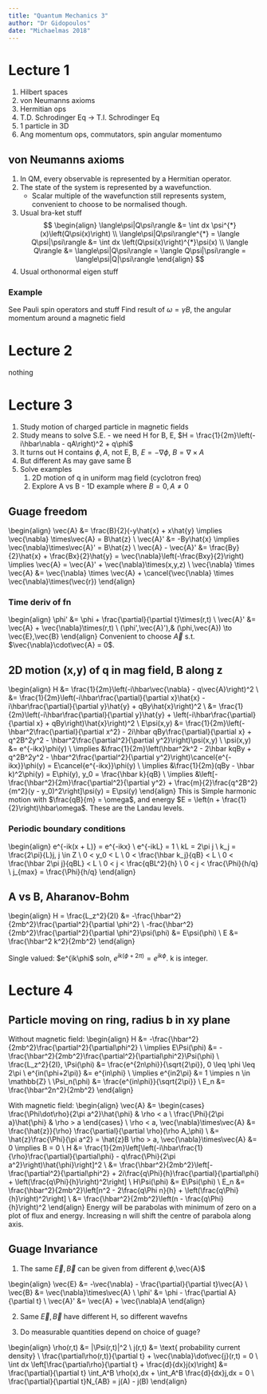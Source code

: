 ```yaml
---
title: "Quantum Mechanics 3"
author: "Dr Gidopoulos"
date: "Michaelmas 2018"
---
```


# Lecture 1

1. Hilbert spaces
2. von Neumanns axioms
3. Hermitian ops
4. T.D. Schrodinger Eq -> T.I. Schrodinger Eq
5. 1 particle in 3D
6. Ang momentum ops, commutators, spin angular momentumo

## von Neumanns axioms

1. In QM, every observable is represented by a Hermitian operator. 
2. The state of the system is represented by a wavefunction.
    - Scalar multiple of the wavefunction still represents system, convenient to choose to be normalised though.  
3. Usual bra-ket stuff
$$
    \begin{align}
    \langle\psi|Q\psi\rangle &= \int dx \psi^{*}(x)\left(Q\psi(x)\right) \\
    \langle\psi|Q\psi\rangle^{*} = \langle Q\psi|\psi\rangle &= \int dx \left(Q\psi(x)\right)^{*}\psi(x) \\
    \langle Q\rangle &= \langle\psi|Q\psi\rangle = \langle Q\psi|\psi\rangle = \langle\psi|Q|\psi\rangle
    \end{align}
$$
4. Usual orthonormal eigen stuff

### Example

See Pauli spin operators and stuff
Find result of $\omega = \gamma B$, the angular momentum around a magnetic field

# Lecture 2

nothing

# Lecture 3

1. Study motion of charged particle in magnetic fields
2. Study means to solve S.E. - we need H for B, E, $H = \frac{1}{2m}\left(-i\hbar\nabla - qA\right)^2 + q\phi$
3. It turns out H contains $\phi, A$, not E, B, $E = -\nabla\phi$, $B = \nabla\times A$
4. But different As may gave same B
5. Solve examples
    1. 2D motion of q in uniform mag field (cyclotron freq)
    2. Explore A vs B - 1D example where $B = 0, A \neq 0$

## Guage freedom
\begin{align}
    \vec{A} &= \frac{B}{2}(-y\hat{x} + x\hat{y} \implies \vec{\nabla} \times\vec{A} = B\hat{z} \\
    \vec{A}' &= -By\hat{x} \implies \vec{\nabla}\times\vec{A}' = B\hat{z} \\
    \vec{A} - \vec{A}' &= \frac{By}{2}\hat{x} + \frac{Bx}{2}\hat{y} = \vec{\nabla}\left(-\frac{Bxy}{2}\right) \implies \vec{A} = \vec{A}' + \vec{\nabla}\times(x,y,z) \\
    \vec{\nabla} \times \vec{A} &= \vec{\nabla} \times \vec{A} + \cancel{\vec{\nabla} \times \vec{\nabla}\times(\vec{r}) 
\end{align}

### Time deriv of fn
\begin{align}
    \phi' &= \phi + \frac{\partial}{\partial t}\times(r,t) \\
    \vec{A}' &= \vec{A} + \vec{\nabla}\times(r,t) \\
    (\phi',\vec{A}'),& (\phi,\vec{A}) \to \vec{E},\vec{B}
\end{align}
Convenient to choose $\vec{A}$ s.t. $\vec{\nabla}\cdot\vec{A} = 0$.

## 2D motion (x,y) of q in mag field, B along z

\begin{align}
    H &= \frac{1}{2m}\left(-i\hbar\vec{\nabla} - q\vec{A}\right)^2 \\
    &= \frac{1}{2m}\left(-i\hbar\frac{\partial}{\partial x}\hat{x} - i\hbar\frac{\partial}{\partial y}\hat{y} + qBy\hat{x}\right)^2 \\
    &= \frac{1}{2m}\left(-i\hbar\frac{\partial}{\partial y}\hat{y} + \left(-i\hbar\frac{\partial}{\partial x} + qBy\right)\hat{x}\right)^2 \\
    E\psi(x,y) &= \frac{1}{2m}\left(-\hbar^2\frac{\partial}{\partial x^2} - 2i\hbar qBy\frac{\partial}{\partial x} + q^2B^2y^2 - \hbar^2\frac{\partial^2}{\partial y^2}\right)\psi(x,y) \\
    \psi(x,y) &= e^{-ikx}\phi(y) \\
    \implies &\frac{1}{2m}\left(\hbar^2k^2 - 2\hbar kqBy + q^2B^2y^2 - \hbar^2\frac{\partial^2}{\partial y^2}\right)\cancel{e^{-ikx}}\phi(y) = E\cancel{e^{-ikx}}\phi(y)  \\
    \implies &\frac{1}{2m}(qBy - \hbar k)^2\phi(y) = E\phi(y), y_0 = \frac{\hbar k}{qB} \\
    \implies &\left[-\frac{\hbar^2}{2m}\frac{\partial^2}{\partial y^2} + \frac{m}{2}\frac{q^2B^2}{m^2}(y - y_0)^2\right]\psi(y) = E\psi(y)
\end{align}
This is Simple harmonic motion with $\frac{qB}{m} = \omega$, and energy $E = \left(n + \frac{1}{2}\right)\hbar\omega$.
These are the Landau levels.

### Periodic boundary conditions

\begin{align}
    e^{-ik(x + L)} = e^{-ikx} \\
    e^{-ikL} = 1 \\
    kL = 2\pi j \\
    k_j = \frac{2\pi}{L}j, j \in Z \\
    0 < y_0 < L \\
    0 < \frac{\hbar k_j}{qB} < L \\
    0 < \frac{\hbar 2\pi j}{qBL} < L \\
    0 < j < \frac{qBL^2}{h} \\
    0 < j < \frac{\Phi}{h/q} \\
    j_{max} = \frac{\Phi}{h/q}
\end{align}

## A vs B, Aharanov-Bohm

\begin{align}
    H = \frac{L_z^2}{2I} &= -\frac{\hbar^2}{2mb^2}\frac{\partial^2}{\partial \phi^2} \\
    -frac{\hbar^2}{2mb^2}\frac{\partial^2}{\partial \phi^2}\psi(\phi) &= E\psi(\phi) \\
    E &= \frac{\hbar^2 k^2}{2mb^2}
\end{align}

Single valued: $e^{ik\phi$ soln, $e^{ik(\phi + 2\pi)} = e^{ik\phi}$. k is integer. 

# Lecture 4

## Particle moving on ring, radius b in xy plane

Without magnetic field:
\begin{align}
    H &= -\frac{\hbar^2}{2mb^2}\frac{\partial^2}{\partial\phi^2} \\
    \implies E\Psi(\phi) &= -\frac{\hbar^2}{2mb^2}\frac{\partial^2}{\partial\phi^2}\Psi(\phi) \\
    \frac{L_z^2}{2I}, \Psi(\phi) &= \frac{e^{2n\phi}}{\sqrt{2\pi}}, 0 \leq \phi \leq 2\pi \\
    e^{in(\phi+2\pi)} &= e^{in\phi} \\
    \implies e^{in2\pi} &= 1 \impies n \in \mathbb{Z} \\
    \Psi_n(\phi) &= \frac{e^{in\phi}}{\sqrt{2\pi}} \\
    E_n &= \frac{\hbar^2n^2}{2mb^2}
\end{align}

With magnetic field:
\begin{align}
    \vec{A} &= \begin{cases} \frac{\Phi\dot\rho}{2\pi a^2}\hat{\phi} & \rho < a \\ \frac{\Phi}{2\pi a}\hat{\phi} & \rho > a \end{cases} \\
    \rho < a, \vec{\nabla}\times\vec{A} &= \frac{\hat{z}}{\rho} \frac{\partial}{\partial \rho}(\rho A_\phi) \\
    &= \hat{z}\frac{\Phi}{\pi a^2} = \hat{z}B
    \rho > a, \vec{\nabla}\times\vec{A} &= 0 \implies B = 0 \\
    H &= \frac{1}{2m}\left[\left(-i\hbar\frac{1}{\rho}\frac{\partial}{\partial\phi} - q\frac{\Phi}{2\pi a^2}\right)\hat{\phi}\right]^2 \\
    &= \frac{\hbar^2}{2mb^2}\left[-\frac{\partial^2}{\partial\phi^2} + 2i\frac{q\Phi}{h}\frac{\partial}{\partial\phi} + \left(\frac{q\Phi}{h}\right)^2\right] \\
    H\Psi(\phi) &= E\Psi(\phi) \\
    E_n &= \frac{\hbar^2}{2mb^2}\left[n^2 - 2\frac{q\Phi n}{h} + \left(\frac{q\Phi}{h}\right)^2\right] \\
    &= \frac{\hbar^2}{2mb^2}\left(n - \frac{q\Phi}{h}\right)^2
\end{align}
Energy will be parabolas with minimum of zero on a plot of flux and energy. 
Increasing n will shift the centre of parabola along axis. 

## Guage Invariance

1. The same $\vec{E},\vec{B}$ can be given from different $\phi$,\vec{A}$

\begin{align}
    \vec{E} &= -\vec{\nabla} - \frac{\partial}{\partial t}\vec{A} \\
    \vec{B} &= \vec{\nabla}\times\vec{A} \\
    \phi' &= \phi - \frac{\partial A}{\partial t} \\
    \vec{A}' &= \vec{A} + \vec{\nabla}A
\end{align}

2. Same $\vec{E},\vec{B}$ have different H, so different wavefns

3. Do measurable quantities depend on choice of guage?

\begin{align}
    \rho(r,t) &= |\Psi(r,t)|^2 \\
    j(r,t) &= \text{ probability current density} \\
    \frac{\partial\rho(r,t)}{\partial t} + \vec{\nabla}\dot\vec{j}(r,t) = 0 \\
    \int dx \left[\frac{\partial\rho}{\partial t} + \frac{d}{dx}j(x)\right] &= \frac{\partial}{\partial t} \int_A^B \rho(x)\,dx + \int_A^B \frac{d}{dx}j\,dx = 0 \\
    \frac{\partial}{\partial t}N_{AB} = j(A) - j(B) 
\end{align}







